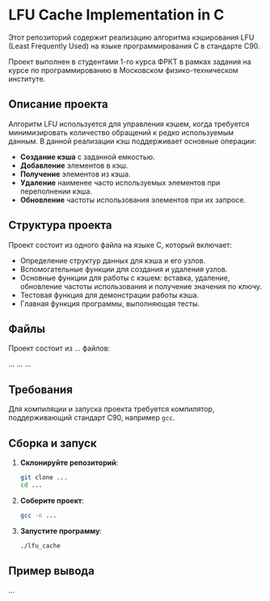 # LFU Cache Implementation in C 

Этот репозиторий содержит реализацию алгоритма кэширования LFU (Least Frequently Used) на языке программирования C в стандарте C90. 

Проект выполнен в студентами 1-го курса ФРКТ в рамках задания на курсе по программированию в Московском физико-техническом институте.

## Описание проекта

Алгоритм LFU используется для управления кэшем, когда требуется минимизировать количество обращений к редко используемым данным. В данной реализации кэш поддерживает основные операции:

- **Создание кэша** с заданной емкостью.
- **Добавление** элементов в кэш.
- **Получение** элементов из кэша.
- **Удаление** наименее часто используемых элементов при переполнении кэша.
- **Обновление** частоты использования элементов при их запросе.

## Структура проекта

Проект состоит из одного файла на языке C, который включает:

- Определение структур данных для кэша и его узлов.
- Вспомогательные функции для создания и удаления узлов.
- Основные функции для работы с кэшем: вставка, удаление, обновление частоты использования и получение значения по ключу.
- Тестовая функция для демонстрации работы кэша.
- Главная функция программы, выполняющая тесты.

## Файлы

Проект состоит из ... файлов:

... 
... 
...

## Требования

Для компиляции и запуска проекта требуется компилятор, поддерживающий стандарт C90, например `gcc`.

## Сборка и запуск

1. **Склонируйте репозиторий**:
    ```sh
    git clone ...
    cd ...
    ```

2. **Соберите проект**:
    ```sh
    gcc -o ...
    ```

3. **Запустите программу**:
    ```sh
    ./lfu_cache
    ```
    
## Пример вывода

...
